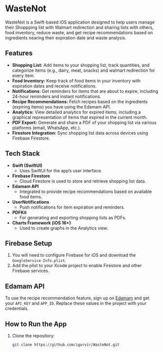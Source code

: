# WasteNot

WasteNot is a Swift-based iOS application designed to help users manage their Shoppping list with Walmart redirection and sharing lists with others, food inventory, reduce waste, and get recipe recommendations based on ingredients nearing their expiration date and waste analysis.

## Features
- **Shopping List:** Add items to your shopping list, track quantities, and categorize items (e.g., dairy, meat, snacks) and walmart redirection for every item.
- **Food Inventory:** Keep track of food items in your inventory with expiration dates and receive notifications.
- **Notifications:** Get reminders for items that are about to expire, including 24-hour reminders and instant notifications.
- **Recipe Recommendations:** Fetch recipes based on the ingredients (expiring items) you have using the Edamam API.
- **Analytics:** View detailed analytics for expired items, including a graphical representation of items that expired in the current month.
- **PDF Export:** Generate and share a PDF of your shopping list via various platforms (email, WhatsApp, etc.).
- **Firestore Integration:** Sync shopping list data across devices using Firebase Firestore.

## Tech Stack
- **Swift (SwiftUI)**
  - Uses SwiftUI for the app’s user interface.
- **Firebase Firestore**
  - Cloud Firestore is used to store and retrieve shopping list data.
-  **Edamam API**
   - Integrated to provide recipe recommendations based on available food items.
- **UserNotifications**
  - Push notifications for item expiration and reminders.
- **PDFKit**
  - For generating and exporting shopping lists as PDFs.
- **Charts Framework (iOS 16+)**
  - Used to create graphs in the Analytics view.

  
## Firebase Setup
1. You will need to configure Firebase for iOS and download the `GoogleService-Info.plist`.
2. Add the plist to your Xcode project to enable Firestore and other Firebase services.

## Edamam API
To use the recipe recommendation feature, sign up on [Edamam](https://developer.edamam.com/) and get your `API_KEY` and `APP_ID`. Replace these values in the project with your credentials.

## How to Run the App
1. Clone the repository:
   ```bash
   git clone https://github.com/igurvir/WasteNot.git


   

